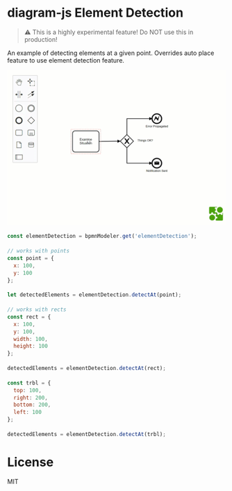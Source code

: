 # diagram-js Element Detection

> :warning: This is a highly experimental feature! Do NOT use this in production!

An example of detecting elements at a given point. Overrides auto place feature to use element detection feature.

![Screencast](docs/screencast.gif)

```javascript
const elementDetection = bpmnModeler.get('elementDetection');

// works with points
const point = {
  x: 100,
  y: 100
};

let detectedElements = elementDetection.detectAt(point);

// works with rects
const rect = {
  x: 100,
  y: 100,
  width: 100,
  height: 100
};

detectedElements = elementDetection.detectAt(rect);

const trbl = {
  top: 100,
  right: 200,
  bottom: 200,
  left: 100
};

detectedElements = elementDetection.detectAt(trbl);
```

# License

MIT